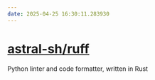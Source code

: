 ```yaml
---
date: 2025-04-25 16:30:11.283930
---
```


# [astral-sh/ruff](https://github.com/astral-sh/ruff)

Python linter and code formatter, written in Rust
